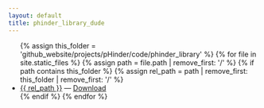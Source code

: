 ```yaml
---
layout: default
title: phinder_library_dude
---
```


<ul>
{% assign this_folder = 'github_website/projects/pHinder/code/phinder_library' %}
{% for file in site.static_files %}
  {% assign path = file.path | remove_first: '/' %}
  {% if path contains this_folder %}
    {% assign rel_path = path | remove_first: this_folder | remove_first: '/' %}
    <li>
      <a href="https://github.com/dangerisom/Isom-Lab/blob/main/{{ path }}">{{ rel_path }}</a>
      — <a href="{{ path | relative_url }}" download>Download</a>
    </li>
  {% endif %}
{% endfor %}
</ul>
